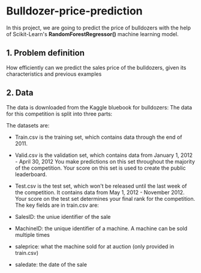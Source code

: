 # Bulldozer-price-prediction

In this project, we are going to predict the price of bulldozers with the help of Scikit-Learn's **RandomForestRegressor()** machine learning model.

## 1. Problem definition
How efficiently can we predict the sales price of the bulldozers, given its characteristics and previous examples

## 2. Data
The data is downloaded from the Kaggle bluebook for bulldozers: The data for this competition is split into three parts:

The datasets are:

* Train.csv is the training set, which contains data through the end of 2011.
* Valid.csv is the validation set, which contains data from January 1, 2012 - April 30, 2012 You make predictions on this set throughout the majority of the competition. Your score on this set is used to create the public leaderboard.
* Test.csv is the test set, which won't be released until the last week of the competition. It contains data from May 1, 2012 - November 2012. Your score on the test set determines your final rank for the competition.
The key fields are in train.csv are:

* SalesID: the uniue identifier of the sale
* MachineID: the unique identifier of a machine. A machine can be sold multiple times
* saleprice: what the machine sold for at auction (only provided in train.csv)
* saledate: the date of the sale 
